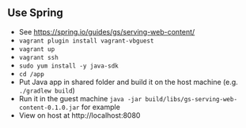 ## Use Spring
   - See https://spring.io/guides/gs/serving-web-content/
   - `vagrant plugin install vagrant-vbguest`
   - `vagrant up`
   - `vagrant ssh`
   - `sudo yum install -y java-sdk`
   - `cd /app`
   - Put Java app in shared folder and build it on the host machine (e.g. `./gradlew build`)
   - Run it in the guest machine `java -jar build/libs/gs-serving-web-content-0.1.0.jar` for example
   - View on host at http://localhost:8080